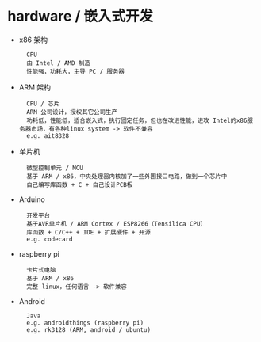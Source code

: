 # hardware / 嵌入式开发

- x86 架构

        CPU
        由 Intel / AMD 制造
        性能强，功耗大，主导 PC / 服务器

- ARM 架构

        CPU / 芯片
        ARM 公司设计，授权其它公司生产
        功耗低，性能低，适合嵌入式，执行固定任务，但也在改进性能，进攻 Intel的x86服务器市场，有各种linux system -> 软件不兼容
        e.g. ait8328

- 单片机

        微型控制单元 / MCU
        基于 ARM / x86，中央处理器内核加了一些外围接口电路，做到一个芯片中
        自己编写库函数 + C + 自己设计PCB板

- Arduino

        开发平台
        基于AVR单片机 / ARM Cortex / ESP8266（Tensilica CPU）
        库函数 + C/C++ + IDE + 扩展硬件 + 开源
        e.g. codecard

- raspberry pi

        卡片式电脑
        基于 ARM / x86
        完整 linux，任何语言 -> 软件兼容

- Android

        Java
        e.g. androidthings (raspberry pi)
        e.g. rk3128 (ARM, android / ubuntu)
